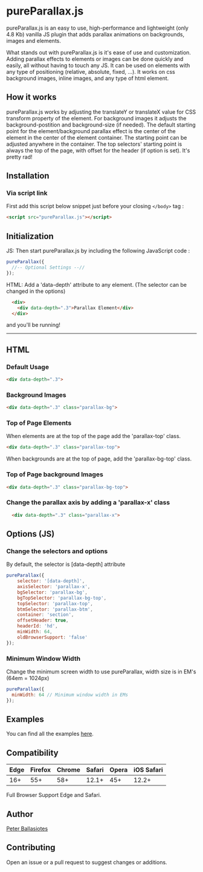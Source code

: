 # pureParallax.js

pureParallax.js is an easy to use, high-performance and lightweight (only 4.8 Kb) vanilla JS plugin that adds parallax animations on backgrounds, images and elements.

What stands out with pureParallax.js is it's ease of use and customization. Adding parallax effects to elements or images can be done quickly and easily, all without having to touch any JS. It can be used on elements with any type of positioning (relative, absolute, fixed, ...). It works on css background images,  inline images, and any type of html element.

## How it works
pureParallax.js works by adjusting the translateY or translateX value for CSS transform property of the element. For background images it adjusts the background-postition and background-size (if needed). The default starting point for the element/background parallax effect is the center of the element in the center of the element container. The starting point can be adjusted anywhere in the container. The top selectors' starting point is always the top of the page, with offset for the header (if option is set). It's pretty rad! 


## Installation

### Via script link

First add this script below snippet just before your closing `</body>` tag :

```html
<script src="pureParallax.js"></script>
```


## Initialization

JS: Then start pureParallax.js by including the following JavaScript code :

```javascript
pureParallax({
  //-- Optional Settings --//
});
```

HTML: Add a 'data-depth' attribute to any element. (The selector can be changed in the options)

```html
  <div>
    <div data-depth=".3">Parallax Element</div>
  </div>
```

and you'll be running!

___

## HTML

### Default Usage
```html
<div data-depth=".3">
```

### Background Images
```html
<div data-depth=".3" class="parallax-bg">
```

### Top of Page Elements
  
When elements are at the top of the page add the 'parallax-top' class. 
  
```html
<div data-depth=".3" class="parallax-top">
```

When backgrounds are at the top of page, add the 'parallax-bg-top' class.

### Top of Page background Images
```html
<div data-depth=".3" class="parallax-bg-top">
```

### Change the parallax axis by adding a 'parallax-x' class

```html
  <div data-depth=".3" class="parallax-x">
```

## Options (JS)

### Change the selectors and options
By default, the selector is [data-depth] attribute
  
```javascript
pureParallax({
    selector: '[data-depth]',
    axisSelector: 'parallax-x',
    bgSelector: 'parallax-bg',
    bgTopSelector: 'parallax-bg-top',
    topSelector: 'parallax-top',
    btmSelector: 'parallax-btm',
    container: 'section',
    offsetHeader: true, 
    headerId: 'hd',
    minWidth: 64,
    oldBrowserSupport: 'false'
});
```

### Minimum Window Width

Change the minimum screen width to use pureParallax, width size is in EM's (64em = 1024px)
  
```javascript
pureParallax({
  minWidth: 64 // Minimum window width in EMs
});
```
 

## Examples
You can find all the examples [here](https://pbalweb.com/pureParallax).

## Compatibility
| Edge | Firefox | Chrome | Safari | Opera | iOS Safari |
|---|---|---|---|---|---|
| 16+ | 55+ | 58+ | 12.1+ | 45+ | 12.2+ |

Full Browser Support Edge and Safari.

## Author

[Peter Ballasiotes](https://github.com/pballasiotes/)

## Contributing

Open an issue or a pull request to suggest changes or additions.
